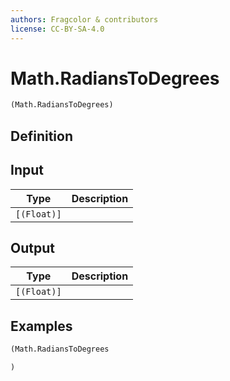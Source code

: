 ```yaml
---
authors: Fragcolor & contributors
license: CC-BY-SA-4.0
---
```



# Math.RadiansToDegrees

```clojure
(Math.RadiansToDegrees)
```


## Definition




## Input

| Type | Description |
|------|-------------|
| `[(Float)]` |  |


## Output

| Type | Description |
|------|-------------|
| `[(Float)]` |  |


## Examples

```clojure
(Math.RadiansToDegrees

)
```
